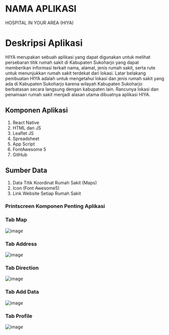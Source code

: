 # NAMA APLIKASI
HOSPITAL IN YOUR AREA (HIYA)


# Deskripsi Aplikasi
HIYA merupakan sebuah aplikasi yang dapat digunakan untuk melihat persebaran titik rumah sakit di Kabupaten Sukoharjo yang dapat memberikan informasi terkait nama, alamat, jenis rumah sakit, serta rute untuk menunjukkan rumah sakit terdekat dari lokasi. Latar belakang pembuatan HIYA adalah untuk mengetahui lokasi dan jenis rumah sakit yang ada di Kabupaten Sukoharjo karena wilayah Kabupaten Sukoharjo berbatasan secara langsung dengan kabupaten lain. Rancunya lokasi dan penamaan rumah sakit menjadi alasan utama dibuatnya aplikasi HIYA.

## Komponen Aplikasi
1. React Native
2. HTML dan JS
3. Leaflet JS
4. Spreadsheet
5. App Script
6. FontAwesome 5
7. GitHub


## Sumber Data
1. Data Titik Koordinat Rumah Sakit (Maps)
2. Icon (Font Awesome5)
3. Link Website Setiap Rumah Sakit

### Printscreen Komponen Penting Aplikasi
### Tab Map
![image](https://github.com/mutiamarhatika/HIYA/assets/142763567/bf43ecb8-862b-46ab-adf4-6503a7893944)

### Tab Address
![image](https://github.com/mutiamarhatika/HIYA/assets/142763567/56d2ba52-1457-4428-9063-7c9ab7612584)

### Tab Direction
![image](https://github.com/mutiamarhatika/HIYA/assets/142763567/4aeb3263-abc3-4a54-90a4-4d1310e963b7)

### Tab Add Data
![image](https://github.com/mutiamarhatika/HIYA/assets/142763567/f11c3cc8-26bd-42fb-8305-aef9ba11609e)

### Tab Profile
![image](https://github.com/mutiamarhatika/HIYA/assets/142763567/8af55458-80a0-49ac-b4fd-b9ba3c464f2f)



